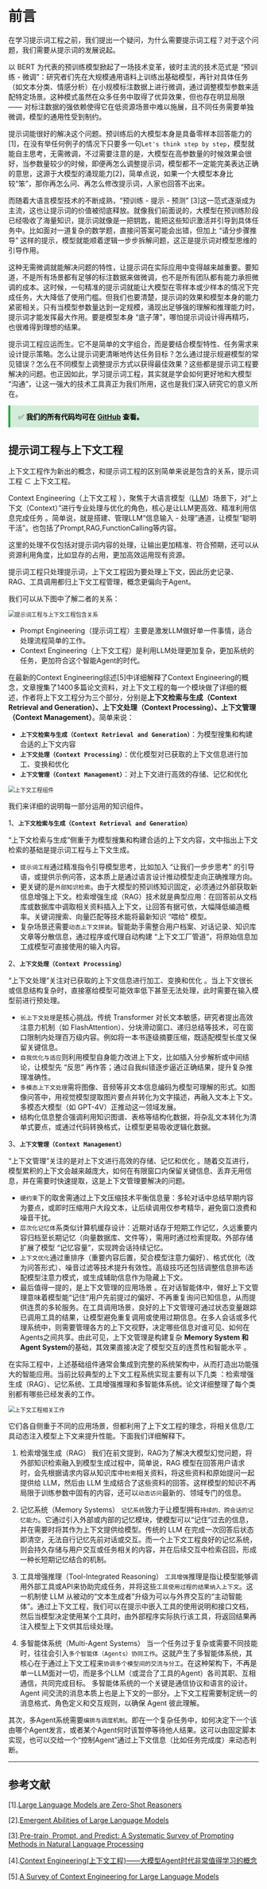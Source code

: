 # 前言

在学习提示词工程之前，我们提出一个疑问，为什么需要提示词工程？对于这个问题，我们需要从提示词的发展说起。

以 BERT 为代表的预训练模型掀起了一场技术变革，彼时主流的技术范式是 “预训练 - 微调”：研究者们先在大规模通用语料上训练出基础模型，再针对具体任务（如文本分类、情感分析）在小规模标注数据上进行微调，通过调整模型参数来适配特定场景。这种模式虽然在众多任务中取得了优异效果，但也存在明显局限 —— 对标注数据的强依赖使得它在低资源场景中难以施展，且不同任务需要单独微调，模型的通用性受到制约。

提示词能很好的解决这个问题。预训练后的大模型本身是具备零样本回答能力的[1]，在没有举任何例子的情况下只要多一句`Let's think step by step`，模型就能自主思考，无需微调，不过需要注意的是，大模型在高参数量的时候效果会很好，当参数量较少的时候，即便再怎么调整提示词，模型都不一定能完美表达正确的意思，这源于大模型的涌现能力[2]，简单点说，如果一个大模型本身比较“笨”，那你再怎么问、再怎么修改提示词，人家也回答不出来。

而随着大语言模型技术的不断成熟，“预训练 - 提示 - 预测” [3]这一范式逐渐成为主流，这也让提示词的价值被彻底释放。就像我们前面说的，大模型在预训练阶段已经吸收了海量知识，提示词就像是一把钥匙，能把这些知识激活并引导到具体任务中。比如面对一道复杂的数学题，直接问答案可能会出错，但加上 “请分步骤推导” 这样的提示，模型就能顺着逻辑一步步拆解问题，这正是提示词对模型思维的引导作用。

这种无需微调就能解决问题的特性，让提示词在实际应用中变得越来越重要。要知道，不是所有场景都有足够的标注数据来做微调，也不是所有团队都有能力承担微调的成本。这时候，一句精准的提示词就能让大模型在零样本或少样本的情况下完成任务，大大降低了使用门槛。但我们也要清楚，提示词的效果和模型本身的能力紧密相关。只有当模型参数量达到一定规模，涌现出足够强的理解和推理能力时，提示词才能发挥最大作用。要是模型本身 “底子薄”，哪怕提示词设计得再精巧，也很难得到理想的结果。

提示词工程应运而生。它不是简单的文字组合，而是要结合模型特性、任务需求来设计提示策略。怎么让提示词更清晰地传达任务目标？怎么通过提示规避模型的常见错误？怎么在不同模型上调整提示方式以获得最佳效果？这些都是提示词工程要解决的问题。也正因如此，学习提示词工程，其实就是学会如何更好地和大模型 “沟通”，让这一强大的技术工具真正为我们所用，这也是我们深入研究它的意义所在。

<div style="background:#d4edda;color:#000;padding:12px 16px;border-left:4px solid #28a745;">
✅ <strong>我们的所有代码均可在 <a href="https://github.com/828Tina/PromptEngineeringCourse" target="_blank" rel="noopener">GitHub</a> 查看。</strong>
</div>

## 提示词工程与上下文工程

上下文工程作为新出的概念，和提示词工程的区别简单来说是包含的关系，提示词工程 $\subset$ 上下文工程。

Context Engineering（上下文工程 ），聚焦于大语言模型（[LLM](https://zhida.zhihu.com/search?content_id=260080027&content_type=Article&match_order=1&q=LLM&zhida_source=entity)）场景下，对“上下文（Context）”进行专业处理与优化的角色，核心是让LLM更高效、精准利用信息完成任务 。简单说，就是搭建、管理LLM“信息输入 - 处理”通道，让模型“聪明干活”。也包括了Prompt,RAG,FunctionCalling等内容。

这里的处理不仅包括对提示词内容的处理，让输出更加精准、符合预期，还可以从资源利用角度，比如显存的占用，更加高效运用现有资源。

提示词工程只处理提示词，上下文工程因为要处理上下文，因此历史记录、RAG、工具调用都归上下文工程管理，概念更偏向于Agent。

我们可以从下图中了解二者的关系：

<img src="./picture/context_engineering.png" alt="提示词工程与上下文工程包含关系" style="zoom:80%;" />

- Prompt Engineering（提示词工程）主要是激发LLM做好单一件事情，适合处理流程简单的工作。
- Context Engineering（上下文工程）是利用LLM处理更加复杂，更加系统的任务，更加符合这个智能Agent的时代。

在最新的Context Engineering综述[5]中详细解释了Context Engineering的概念，文章搜集了1400多篇论文资料，对上下文工程的每一个模块做了详细的概述，作者将上下文工程分为三个部分，分别是**上下文检索与生成（Context Retrieval and Generation）、上下文处理（Context Processing）、上下文管理（Context Management）**。简单来说：
- **`上下文检索与生成（Context Retrieval and Generation）`**：为模型搜集和构建合适的上下文内容
- **`上下文处理（Context Processing）`**：优化模型对已获取的上下文信息进行加工、变换和优化
- **`上下文管理（Context Management）`**：对上下文进行高效的存储、记忆和优化 

<img src="./picture/fundation_components.png" alt="上下文工程组件" style="zoom:80%;" />


我们来详细的说明每一部分运用的知识组件。

1、**`上下文检索与生成（Context Retrieval and Generation）`**

“上下文检索与生成”侧重于为模型搜集和构建合适的上下文内容，文中指出上下文检索的基础是提示词工程与上下文生成。

- `提示词工程`通过精准指令引导模型思考，比如加入 “让我们一步步思考” 的引导语，或提供示例问答，这本质上是通过语言设计推动模型走向正确推理方向。
- 更关键的是`外部知识检索`。由于大模型的预训练知识固定，必须通过外部获取新信息增强上下文。检索增强生成（RAG）技术就是典型应用：在回答前从文档库或数据库中调取相关资料插入上下文，让回答有据可依，大幅降低编造概率。关键词搜索、向量匹配等技术能将最新知识 “喂给” 模型。
- 复杂场景还需要`动态上下文拼装`。智能助手需整合用户档案、对话记录、知识库文章等分散信息，通过程序或代理自动构建 “上下文工厂管道”，将原始信息加工成模型可直接使用的输入内容。

2、**`上下文处理（Context Processing）`**

“上下文处理”关注对已获取的上下文信息进行加工、变换和优化 。当上下文很长或信息结构复杂时，直接塞给模型可能效率低下甚至无法处理，此时需要在输入模型前进行预处理。

- `长上下文处理`是核心挑战。传统 Transformer 对长文本敏感，研究者提出高效注意力机制（如 FlashAttention）、分块滑动窗口、递归总结等技术，可在窗口限制内处理百万级内容。例如将一本书逐级摘要压缩，既适配模型长度又保留关键信息。
- `自我优化与适应`则利用模型自身能力改进上下文，比如插入分步解析或中间结论，让模型先 “反思” 再作答；通过自我纠错逐步逼近正确结果，提升复杂推理准确性。
- `多模态上下文处理`需将图像、音频等非文本信息编码为模型可理解的形式。如图像问答中，用视觉模型提取图片要点并转化为文字描述，再融入文本上下文。多模态大模型（如 GPT-4V）正推动这一领域发展。
- 结构化信息整合强调利用知识图谱、表格等结构化数据，将杂乱文本转化为清单式要点，或通过代码转换格式，让模型更易吸收逻辑化数据。

3、**`上下文管理（Context Management）`**

“上下文管理”关注的是对上下文进行高效的存储、记忆和优化 。随着交互进行，模型累积的上下文会越来越庞大，如何在有限窗口内保留关键信息、丢弃无用信息，并在需要时快速提取，这是上下文管理要解决的问题。

- `硬约束`下的取舍需通过上下文压缩技术平衡信息量：多轮对话中总结早期内容为要点，或即时压缩用户大段文本，让后续调用仅参考精华，避免窗口浪费和噪音干扰。
- `层次化记忆体`系类似计算机缓存设计：近期对话存于短期工作记忆，久远重要内容归档至长期记忆（向量数据库、文件等），需用时通过检索提取。外部存储扩展了模型 “记忆容量”，实现跨会话持续记忆。
- `上下文优化`通过重排序（重要内容后置，契合模型注意力偏好）、格式优化（改为问答形式）、噪音过滤等技术提升有效性。高级技巧还包括调整信息排布适配模型注意力模式，或生成辅助信息作为隐藏上下文。
- 最后值得一提的，是上下文管理的应用场景 。在对话智能体中，做好上下文管理意味着模型能“记住”用户先前提过的偏好、不再重复询问已知信息，从而提供连贯的多轮服务。在工具调用场景，良好的上下文管理可通过状态变量跟踪已调用工具的结果，让模型避免重复调用或使用过期信息。在多人会话或多代理系统中，则需要管理各方的上下文视野，决定哪些信息对谁可见、如何在Agents之间共享。由此可见，上下文管理是构建复杂 **Memory System 和 Agent System**的基础，其效果直接决定了模型交互的连贯性和智能水平 。


在实际工程中，上述基础组件通常会集成到完整的系统架构中，从而打造出功能强大的智能应用。当前比较典型的上下文工程系统实现主要有以下几类 ：检索增强生成（RAG）、记忆系统、工具增强推理和多智能体系统。论文详细整理了每个类别都有哪些已经发表的工作。


<img src="./picture/context_en_work.png" alt="上下文工程相关工作" style="zoom:80%;" />

它们各自侧重于不同的应用场景，但都利用了上下文工程的理念，将相关信息/工具动态注入模型上下文来提升性能。下面我们详细解释下。

1. 检索增强生成（RAG）
我们在前文提到，RAG为了解决大模型幻觉问题，将外部知识检索融入到模型生成过程中，简单说，RAG 模型在回答用户请求时，会先根据请求内容从知识库中`检索`相关资料，将这些资料和原始提问一起提供给 LLM，然后由 LLM 生成结合了这些资料的回答。这样模型的知识不再局限于训练参数中固有的内容，还可以`动态访问`最新的、领域专门的信息。

2. 记忆系统（Memory Systems）
`记忆系统`致力于让模型拥有`持续的、跨会话的记忆能力`。它通过引入外部或内部的记忆模块，使模型可以“记住”过去的信息，并在需要时将其作为上下文提供给模型。传统的 LLM 在完成一次回答后状态即清空，无法自行记忆先前对话或交互。而一个上下文工程良好的记忆系统，则会持久存储与用户交互或任务相关的内容，并在后续交互中检索召回，形成一种长短期记忆结合的机制。

3. 工具增强推理（Tool-Integrated Reasoning）
`工具增强`推理是指让模型能够调用外部工具或API来协助完成任务，并将这些`工具使用过程的结果纳入上下文`。这一机制使 LLM 从被动的“文本生成者”升级为可以与外界交互的“主动智能体”。通过上下文工程，我们可以在提示中嵌入工具的使用说明和接口文档，然后当模型决定使用某个工具时，由外部程序实际执行该工具，将返回结果再注入模型上下文供其后续处理。

4. 多智能体系统（Multi-Agent Systems）
当一个任务过于复杂或需要不同技能时，往往会引入`多个智能体（Agents）协同工作`。这就产生了多智能体系统，其核心在于通过上下文工程来`协调多个模型间的交流与分工`。在这种架构下，不再是单一LLM面对一切，而是多个LLM（或混合了工具的Agent）各司其职、互相通信，共同完成目标。
多智能体系统的一个关键是通信协议和语言的设计。Agent 间交流的消息本质上也是上下文的一部分。上下文工程需要制定统一的消息格式、角色定义和交互规则，以确保 Agent 彼此理解。


其次，多Agent系统需要`编排与调度机制`。即在一个复杂任务中，如何决定下一个该由哪个Agent发言，或者某个Agent何时该暂停等待他人结果。这可以由固定脚本实现，也可以交给一个“控制Agent”通过上下文信息（比如任务完成度）来动态判断。

---

## 参考文献

[1].[Large Language Models are Zero-Shot Reasoners](https://arxiv.org/pdf/2205.11916)

[2].[Emergent Abilities of Large Language Models](https://arxiv.org/pdf/2206.07682)

[3].[Pre-train, Prompt, and Predict: A Systematic Survey of Prompting Methods in Natural Language Processing](https://dl.acm.org/doi/pdf/10.1145/3560815)

[4].[Context Engineering(上下文工程)——大模型Agent时代非常值得学习的概念](https://zhuanlan.zhihu.com/p/1926063515296315200)

[5].[A Survey of Context Engineering for Large Language Models](https://arxiv.org/abs/2507.13334)